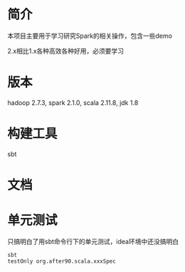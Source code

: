 # 简介
本项目主要用于学习研究Spark的相关操作，包含一些demo

2.x相比1.x各种高效各种好用，必须要学习
# 版本
hadoop 2.7.3, spark 2.1.0, scala 2.11.8, jdk 1.8
# 构建工具
sbt
# 文档

# 单元测试
只搞明白了用sbt命令行下的单元测试，idea环境中还没搞明白

```shell
sbt
testOnly org.after90.scala.xxxSpec
```
